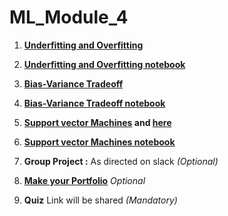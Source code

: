 # ML_Module_4

1. **[Underfitting and Overfitting](https://github.com/Learn-Write-Repeat/Open-contributions/blob/master/Anshul_ML_Over%26Underfit.md)**
2. **[Underfitting and Overfitting notebook ](https://github.com/Learn-Write-Repeat/Open-contributions/blob/master/Anshul_ML_Over%26Underfit.ipynb)**
3. **[Bias-Variance Tradeoff ](https://github.com/Learn-Write-Repeat/Open-contributions/blob/master/Anshul_ML_Bias%26Variance.md)** 
4. **[Bias-Variance Tradeoff notebook](https://github.com/Learn-Write-Repeat/Open-contributions/blob/master/Anshul_ML_Bias%26Variance.ipynb)** 
5. **[Support vector Machines](https://github.com/Learn-Write-Repeat/Open-contributions/blob/master/Sagar_ML_Support_Vector_Machine.md) and [here](https://github.com/Learn-Write-Repeat/Open-contributions/blob/master/Inziya_Dossa_SVM.md)**
6. **[Support vector Machines notebook ](https://github.com/Learn-Write-Repeat/Open-contributions/blob/master/Sagar_ML_Support_Vector_Machine.ipynb)**
7. **Group Project :** As directed on slack *(Optional)*

8. **[Make your Portfolio](https://github.com/DevIncept/Portfolio)** *Optional*

9. **Quiz** Link will be shared    *(Mandatory)*
